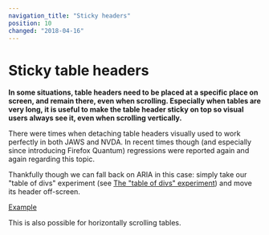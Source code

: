 ```yaml
---
navigation_title: "Sticky headers"
position: 10
changed: "2018-04-16"
---
```


# Sticky table headers

**In some situations, table headers need to be placed at a specific place on screen, and remain there, even when scrolling. Especially when tables are very long, it is useful to make the table header sticky on top so visual users always see it, even when scrolling vertically.**

There were times when detaching table headers visually used to work perfectly in both JAWS and NVDA. In recent times though (and especially since introducing Firefox Quantum) regressions were reported again and again regarding this topic.

Thankfully though we can fall back on ARIA in this case: simply take our "table of divs" experiment (see [The "table of divs" experiment](/examples/tables/table-of-divs-experiment)) and move its header off-screen.

[Example](_examples/table-with-fixed-headers)

This is also possible for horizontally scrolling tables.
